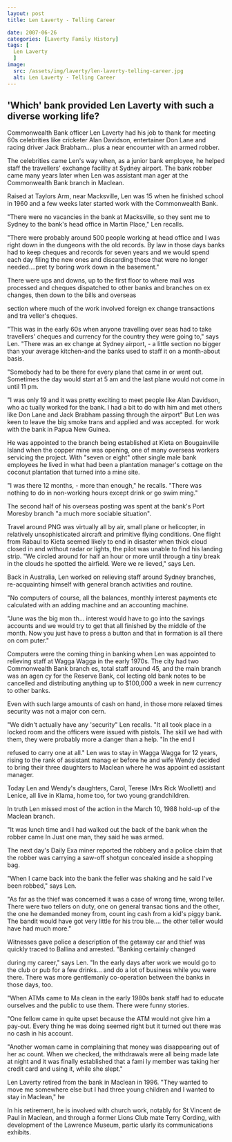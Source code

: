 ```yaml
---
layout: post
title: Len Laverty - Telling Career 

date: 2007-06-26
categories: [Laverty Family History]
tags: [
  Len Laverty
  ]
image:
  src: /assets/img/laverty/len-laverty-telling-career.jpg
  alt: Len Laverty - Telling Career 
---
```


## 'Which' bank provided Len Laverty with such a diverse working life?

Commonwealth Bank officer Len Laverty had his job to thank for meeting 60s celebrities like cricketer Alan Davidson, entertainer Don Lane and racing driver Jack Brabham... plus a near encounter with an armed robber.

The celebrities came Len's way when, as a junior bank employee, he helped staff the travellers' exchange facility at Sydney airport. The bank robber came many years later when Len was assistant man ager at the Commonwealth Bank branch in Maclean.

Raised at Taylors Arm, near Macksville, Len was 15 when he finished school in 1960 and a few weeks later started work with the Commonwealth Bank.

"There were no vacancies in the bank at Macksville, so they sent me to Sydney to the bank's head office in Martin Place," Len recalls.

"There were probably around 500 people working at head office and I was right down in the dungeons with the old records. By law in those days banks had to keep cheques and records for seven years and we would spend each day filing the new ones and discarding those that were no longer needed....pret ty boring work down in the basement."

There were ups and downs, up to the first floor to where mail was processed and cheques dispatched to other banks and branches on ex changes, then down to the bills and overseas

section where much of the work involved foreign ex change transactions and tra veller's cheques.

"This was in the early 60s when anyone travelling over seas had to take travellers' cheques and currency for the country they were going to," says Len. "There was an ex change at Sydney airport, - a little section no bigger than your average kitchen-and the banks used to staff it on a month-about basis.

"Somebody had to be there for every plane that came in or went out. Sometimes the day would start at 5 am and the last plane would not come in until 11 pm.

"I was only 19 and it was pretty exciting to meet people like Alan Davidson, who ac tually worked for the bank. I had a bit to do with him and met others like Don Lane and Jack Brabham passing through the airport" But Len was keen to leave the big smoke trans and applied and was accepted. for work with the bank in Papua New Guinea.

He was appointed to the branch being established at Kieta on Bougainville Island when the copper mine was opening, one of many overseas workers servicing the project. With "seven or eight" other single male bank employees he lived in what had been a plantation manager's cottage on the coconut plantation that turned into a mine site.

"I was there 12 months, - more than enough," he recalls. "There was nothing to do in non-working hours except drink or go swim ming."

The second half of his overseas posting was spent at the bank's Port Moresby branch "a much more sociable situation".

Travel around PNG was virtually all by air, small plane or helicopter, in relatively unsophisticated aircraft and primitive flying conditions. One flight from Rabaul to Kieta seemed likely to end in disaster when thick cloud closed in and without radar or lights, the pilot was unable to find his landing strip. "We circled around for half an hour or more until through a tiny break in the clouds he spotted the airfield. Were we re lieved," says Len.

Back in Australia, Len worked on relieving staff around Sydney branches, re-acquainting himself with general branch activities and routine.

"No computers of course, all the balances, monthly interest payments etc calculated with an adding machine and an accounting machine.

"June was the big mon th... interest would have to go into the savings accounts and we would try to get that all finished by the middle of the month. Now you just have to press a button and that in formation is all there on com puter."

Computers were the coming thing in banking when Len was appointed to relieving staff at Wagga Wagga in the early 1970s. The city had two Commonwealth Bank branch es, total staff around 45, and the main branch was an agen cy for the Reserve Bank, col lecting old bank notes to be cancelled and distributing anything up to $100,000 a week in new currency to other banks.

Even with such large amounts of cash on hand, in those more relaxed times security was not a major con cern.

"We didn't actually have any 'security" Len recalls. "It all took place in a locked room and the officers were issued with pistols. The skill we had with them, they were probably more a danger than a help. "In the end I

refused to carry one at all." Len was to stay in Wagga Wagga for 12 years, rising to the rank of assistant manag er before he and wife Wendy decided to bring their three daughters to Maclean where he was appoint ed assistant manager.

Today Len and Wendy's daughters, Carol, Terese (Mrs Rick Woollett) and Lenice, all live in Klama, home too, for two young grandchildren.

In truth Len missed most of the action in the March 10, 1988 hold-up of the Maclean branch.

"It was lunch time and I had walked out the back of the bank when the robber came In Just one man, they said he was armed.

The next day's Daily Exa miner reported the robbery and a police claim that the robber was carrying a saw-off shotgun concealed inside a shopping bag.

"When I came back into the bank the feller was shaking and he said I've been robbed," says Len.

"As far as the thief was concerned it was a case of wrong time, wrong teller. There were two tellers on duty, one on general transac tions and the other, the one he demanded money from, count ing cash from a kid's piggy bank. The bandit would have got very little for his trou ble.... the other teller would have had much more."

Witnesses gave police a description of the getaway car and thief was quickly traced to Ballina and arrested. "Banking certainly changed

during my career," says Len. "In the early days after work we would go to the club or pub for a few drinks... and do a lot of business while you were there. There was more gentlemanly co-operation between the banks in those days, too.

"When ATMs came to Ma clean in the early 1980s bank staff had to educate ourselves and the public to use them. There were funny stories.

"One fellow came in quite upset because the ATM would not give him a pay-out. Every thing he was doing seemed right but it turned out there was no cash in his account.

"Another woman came in complaining that money was disappearing out of her ac count. When we checked, the withdrawals were all being made late at night and it was finally established that a fami ly member was taking her credit card and using it, while she slept."

Len Laverty retired from the bank in Maclean in 1996. "They wanted to move me somewhere else but I had three young children and I wanted to stay in Maclean," he

In his retirement, he is involved with church work, notably for St Vincent de Paul in Maclean, and through a former Lions Club mate Terry Cording, with development of the Lawrence Museum, partic ularly its communications exhibits.